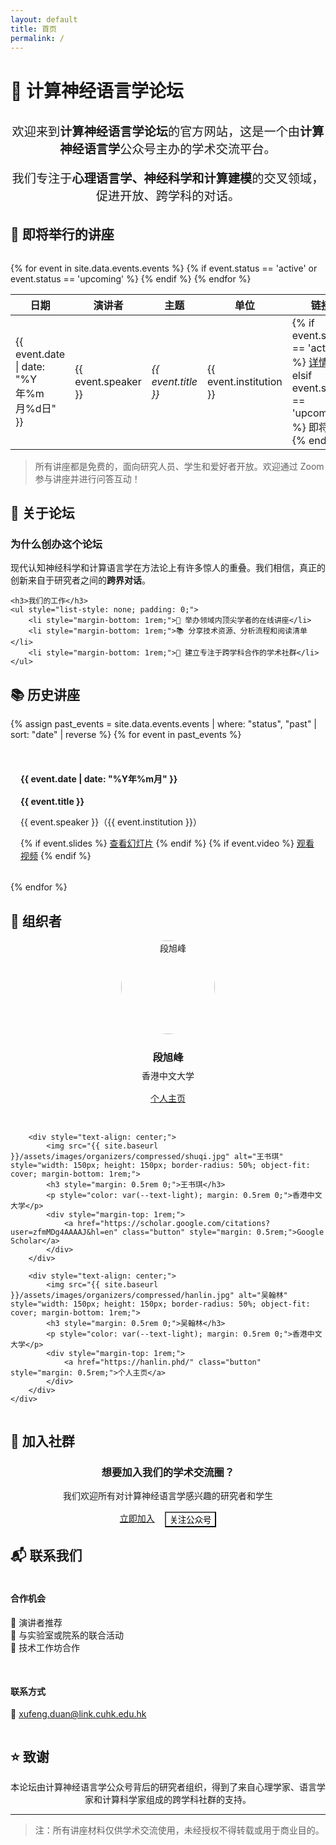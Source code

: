 ```yaml
---
layout: default
title: 首页
permalink: /
---
```


# 🧠 计算神经语言学论坛

<div style="text-align: center; margin: 2rem 0;">
    <p style="font-size: 1.2rem; color: var(--text-light);">
        欢迎来到<strong>计算神经语言学论坛</strong>的官方网站，这是一个由<strong>计算神经语言学</strong>公众号主办的学术交流平台。
    </p>
    <p style="font-size: 1.2rem; color: var(--text-light);">
        我们专注于<strong>心理语言学、神经科学和计算建模</strong>的交叉领域，促进开放、跨学科的对话。
    </p>
</div>

## 🎤 即将举行的讲座

<div class="card" style="margin-top: 2rem;">
    <table>
        <thead>
            <tr>
                <th>日期</th>
                <th>演讲者</th>
                <th>主题</th>
                <th>单位</th>
                <th>链接</th>
            </tr>
        </thead>
        <tbody>
            {% for event in site.data.events.events %}
                {% if event.status == 'active' or event.status == 'upcoming' %}
                <tr>
                    <td>{{ event.date | date: "%Y年%m月%d日" }}</td>
                    <td>{{ event.speaker }}</td>
                    <td><em>{{ event.title }}</em></td>
                    <td>{{ event.institution }}</td>
                    <td>
                        {% if event.status == 'active' %}
                        <a href="{{ site.baseurl }}/events/{{ event.permalink }}/" class="button">详情</a>
                        {% elsif event.status == 'upcoming' %}
                        <span class="button" style="background-color: var(--text-light); cursor: not-allowed;">即将发布</span>
                        {% endif %}
                    </td>
                </tr>
                {% endif %}
            {% endfor %}
        </tbody>
    </table>
</div>

> 所有讲座都是免费的，面向研究人员、学生和爱好者开放。欢迎通过 Zoom 参与讲座并进行问答互动！

## 🧭 关于论坛

<div class="card">
    <h3>为什么创办这个论坛</h3>
    <p>现代认知神经科学和计算语言学在方法论上有许多惊人的重叠。我们相信，真正的创新来自于研究者之间的<strong>跨界对话</strong>。</p>

    <h3>我们的工作</h3>
    <ul style="list-style: none; padding: 0;">
        <li style="margin-bottom: 1rem;">🎯 举办领域内顶尖学者的在线讲座</li>
        <li style="margin-bottom: 1rem;">📚 分享技术资源、分析流程和阅读清单</li>
        <li style="margin-bottom: 1rem;">🤝 建立专注于跨学科合作的学术社群</li>
    </ul>
</div>

## 📚 历史讲座

<div class="card">
    <div style="display: grid; grid-template-columns: repeat(auto-fit, minmax(300px, 1fr)); gap: 1rem;">
        {% assign past_events = site.data.events.events | where: "status", "past" | sort: "date" | reverse %}
        {% for event in past_events %}
        <div style="background: var(--background-light); padding: 1rem; border-radius: var(--border-radius);">
            <h4>{{ event.date | date: "%Y年%m月" }}</h4>
            <p><strong>{{ event.title }}</strong></p>
            <p>{{ event.speaker }}（{{ event.institution }}）</p>
            {% if event.slides %}
            <a href="{{ event.slides }}" class="button">查看幻灯片</a>
            {% endif %}
            {% if event.video %}
            <a href="{{ event.video }}" class="button">观看视频</a>
            {% endif %}
        </div>
        {% endfor %}
    </div>
</div>

## 👥 组织者

<div class="card">
    <div style="display: grid; grid-template-columns: repeat(auto-fit, minmax(300px, 1fr)); gap: 2rem;">
        <div style="text-align: center;">
            <img src="{{ site.baseurl }}/assets/images/organizers/compressed/xufeng.jpg" alt="段旭峰" style="width: 150px; height: 150px; border-radius: 50%; object-fit: cover; margin-bottom: 1rem;">
            <h3 style="margin: 0.5rem 0;">段旭峰</h3>
            <p style="color: var(--text-light); margin: 0.5rem 0;">香港中文大学</p>
            <div style="margin-top: 1rem;">
                <a href="https://xufengduan.github.io/" class="button" style="margin: 0.5rem;">个人主页</a>
            </div>
        </div>
        
        <div style="text-align: center;">
            <img src="{{ site.baseurl }}/assets/images/organizers/compressed/shuqi.jpg" alt="王书琪" style="width: 150px; height: 150px; border-radius: 50%; object-fit: cover; margin-bottom: 1rem;">
            <h3 style="margin: 0.5rem 0;">王书琪</h3>
            <p style="color: var(--text-light); margin: 0.5rem 0;">香港中文大学</p>
            <div style="margin-top: 1rem;">
                <a href="https://scholar.google.com/citations?user=zfmMDg4AAAAJ&hl=en" class="button" style="margin: 0.5rem;">Google Scholar</a>
            </div>
        </div>
        
        <div style="text-align: center;">
            <img src="{{ site.baseurl }}/assets/images/organizers/compressed/hanlin.jpg" alt="吴翰林" style="width: 150px; height: 150px; border-radius: 50%; object-fit: cover; margin-bottom: 1rem;">
            <h3 style="margin: 0.5rem 0;">吴翰林</h3>
            <p style="color: var(--text-light); margin: 0.5rem 0;">香港中文大学</p>
            <div style="margin-top: 1rem;">
                <a href="https://hanlin.phd/" class="button" style="margin: 0.5rem;">个人主页</a>
            </div>
        </div>
    </div>
</div>

## 👥 加入社群

<div class="card" style="text-align: center;">
    <h3>想要加入我们的学术交流圈？</h3>
    <p style="margin: 1rem 0;">我们欢迎所有对计算神经语言学感兴趣的研究者和学生</p>
    <div style="display: flex; gap: 1rem; justify-content: center; margin-top: 1rem;">
        <a href="{{ site.baseurl }}/community/" class="button">立即加入</a>
        <button onclick="showQRCode()" class="button" style="background-color: var(--accent-color);">关注公众号</button>
    </div>
</div>

<!-- 二维码模态框 -->
<div id="qrcodeModal" style="display: none; position: fixed; top: 0; left: 0; width: 100%; height: 100%; background-color: rgba(0,0,0,0.5); z-index: 1000;">
    <div style="position: relative; background-color: white; margin: 15% auto; padding: 20px; width: 300px; border-radius: 5px; text-align: center;">
        <span onclick="hideQRCode()" style="position: absolute; right: 10px; top: 5px; cursor: pointer; font-size: 20px;">&times;</span>
        <h3 style="margin-bottom: 20px;">扫码关注公众号</h3>
        <img src="{{ site.baseurl }}/assets/images/qrcode.jpg" alt="公众号二维码" style="width: 200px; height: 200px;">
    </div>
</div>

<script>
function showQRCode() {
    document.getElementById('qrcodeModal').style.display = 'block';
}

function hideQRCode() {
    document.getElementById('qrcodeModal').style.display = 'none';
}

// 点击模态框外部关闭
window.onclick = function(event) {
    var modal = document.getElementById('qrcodeModal');
    if (event.target == modal) {
        modal.style.display = 'none';
    }
}
</script>

## 📬 联系我们

<div class="card">
    <div style="display: grid; grid-template-columns: repeat(auto-fit, minmax(250px, 1fr)); gap: 1rem;">
        <div>
            <h4>合作机会</h4>
            <ul style="list-style: none; padding: 0;">
                <li>📢 演讲者推荐</li>
                <li>🤝 与实验室或院系的联合活动</li>
                <li>🔧 技术工作坊合作</li>
            </ul>
        </div>
        <div>
            <h4>联系方式</h4>
            <p>📧 <a href="mailto:xufeng.duan@link.cuhk.edu.hk">xufeng.duan@link.cuhk.edu.hk</a></p>
        </div>
    </div>
</div>

## ⭐️ 致谢

<div class="card" style="text-align: center;">
    <p>本论坛由计算神经语言学公众号背后的研究者组织，得到了来自心理学家、语言学家和计算科学家组成的跨学科社群的支持。</p>
</div>

---

> 注：所有讲座材料仅供学术交流使用，未经授权不得转载或用于商业目的。